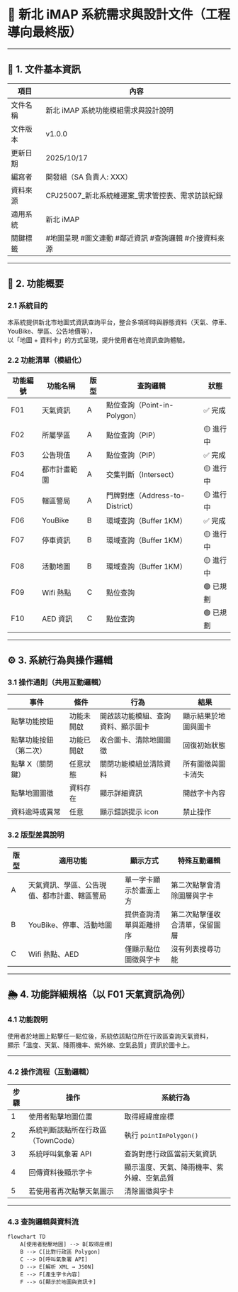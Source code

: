 # 🧩 新北 iMAP 系統需求與設計文件（工程導向最終版）

---

## 📘 1. 文件基本資訊

| 項目 | 內容 |
|------|------|
| 文件名稱 | 新北 iMAP 系統功能模組需求與設計說明 |
| 文件版本 | v1.0.0 |
| 更新日期 | 2025/10/17 |
| 編寫者 | 開發組（SA 負責人: XXX） |
| 資料來源 | CPJ25007_新北系統維運案_需求管控表、需求訪談紀錄 |
| 適用系統 | 新北 iMAP |
| 關鍵標籤 | #地圖呈現 #圖文連動 #鄰近資訊 #查詢邏輯 #介接資料來源 |

---

## 🧭 2. 功能概要

### 2.1 系統目的

本系統提供新北市地圖式資訊查詢平台，整合多項即時與靜態資料（天氣、停車、YouBike、學區、公告地價等），  
以「地圖 + 資料卡」的方式呈現，提升使用者在地資訊查詢體驗。

### 2.2 功能清單（模組化）

| 功能編號 | 功能名稱 | 版型 | 查詢邏輯 | 狀態 |
|-----------|-----------|-------|------------|--------|
| F01 | 天氣資訊 | A | 點位查詢（Point-in-Polygon） | ✅ 完成 |
| F02 | 所屬學區 | A | 點位查詢（PIP） | 🟡 進行中 |
| F03 | 公告現值 | A | 點位查詢（PIP） | ✅ 完成 |
| F04 | 都市計畫範圍 | A | 交集判斷（Intersect） | 🟡 進行中 |
| F05 | 轄區警局 | A | 門牌對應（Address-to-District） | 🟡 進行中 |
| F06 | YouBike | B | 環域查詢（Buffer 1KM） | ✅ 完成 |
| F07 | 停車資訊 | B | 環域查詢（Buffer 1KM） | 🟡 進行中 |
| F08 | 活動地圖 | B | 環域查詢（Buffer 1KM） | 🟡 進行中 |
| F09 | Wifi 熱點 | C | 點位查詢 | 🟢 已規劃 |
| F10 | AED 資訊 | C | 點位查詢 | 🟢 已規劃 |

---

## ⚙️ 3. 系統行為與操作邏輯

### 3.1 操作通則（共用互動邏輯）

| 事件 | 條件 | 行為 | 結果 |
|------|------|------|------|
| 點擊功能按鈕 | 功能未開啟 | 開啟該功能模組、查詢資料、顯示圖卡 | 顯示結果於地圖與圖卡 |
| 點擊功能按鈕（第二次） | 功能已開啟 | 收合圖卡、清除地圖圖徵 | 回復初始狀態 |
| 點擊 X（關閉鍵） | 任意狀態 | 關閉功能模組並清除資料 | 所有圖徵與圖卡消失 |
| 點擊地圖圖徵 | 資料存在 | 顯示詳細資訊 | 開啟字卡內容 |
| 資料逾時或異常 | 任意 | 顯示錯誤提示 icon | 禁止操作 |

### 3.2 版型差異說明

| 版型 | 適用功能 | 顯示方式 | 特殊互動邏輯 |
|------|------------|------------|----------------|
| A | 天氣資訊、學區、公告現值、都市計畫、轄區警局 | 單一字卡顯示於畫面上方 | 第二次點擊會清除圖層與字卡 |
| B | YouBike、停車、活動地圖 | 提供查詢清單與距離排序 | 第二次點擊僅收合清單，保留圖層 |
| C | Wifi 熱點、AED | 僅顯示點位圖徵與字卡 | 沒有列表搜尋功能 |

---

## 🌦️ 4. 功能詳細規格（以 F01 天氣資訊為例）

### 4.1 功能說明

使用者於地圖上點擊任一點位後，系統依該點位所在行政區查詢天氣資料，  
顯示「溫度、天氣、降雨機率、紫外線、空氣品質」資訊於圖卡上。

---

### 4.2 操作流程（互動邏輯）

| 步驟 | 操作 | 系統行為 |
|------|------|-----------|
| 1 | 使用者點擊地圖位置 | 取得經緯度座標 |
| 2 | 系統判斷該點所在行政區（TownCode） | 執行 `pointInPolygon()` |
| 3 | 系統呼叫氣象署 API | 查詢對應行政區當前天氣資訊 |
| 4 | 回傳資料後顯示字卡 | 顯示溫度、天氣、降雨機率、紫外線、空氣品質 |
| 5 | 若使用者再次點擊天氣圖示 | 清除圖徵與字卡 |

---

### 4.3 查詢邏輯與資料流

```mermaid
flowchart TD
    A[使用者點擊地圖] --> B[取得座標]
    B --> C[比對行政區 Polygon]
    C --> D[呼叫氣象署 API]
    D --> E[解析 XML → JSON]
    E --> F[產生字卡內容]
    F --> G[顯示於地圖與資訊卡]

